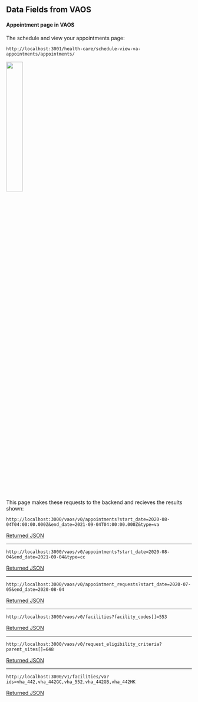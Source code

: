 
## Data Fields from VAOS

#### Appointment page in VAOS

The schedule and view your appointments page:
```
http://localhost:3001/health-care/schedule-view-va-appointments/appointments/
```
<img src="https://github.com/department-of-veterans-affairs/va.gov-team/blob/master/products/health-care/content/images/appointments%20page.png?raw=true" width="30%" heigh="30%" />


This page makes these requests to the backend and recieves the results shown:


```
http://localhost:3000/vaos/v0/appointments?start_date=2020-08-04T04:00:00.000Z&end_date=2021-09-04T04:00:00.000Z&type=va
```
<!---- 'confirmed_va.json' on frontend mocks ---->
[Returned JSON](https://raw.githubusercontent.com/department-of-veterans-affairs/va.gov-team/master/products/health-care/content/JSON/confirmed_va.json)

---

```
http://localhost:3000/vaos/v0/appointments?start_date=2020-08-04&end_date=2021-09-04&type=cc
```
<!---- confirmed_cc.json' on frontend mocks --->
[Returned JSON](https://raw.githubusercontent.com/department-of-veterans-affairs/va.gov-team/master/products/health-care/content/JSON/confirmed_cc.json)

---

```
http://localhost:3000/vaos/v0/appointment_requests?start_date=2020-07-05&end_date=2020-08-04
```
<!--- requests.json --->
[Returned JSON](https://raw.githubusercontent.com/department-of-veterans-affairs/va.gov-team/master/products/health-care/content/JSON/requests.json)

---

```
http://localhost:3000/vaos/v0/facilities?facility_codes[]=553
```
<!--- facilities.json ---->
[Returned JSON](https://raw.githubusercontent.com/department-of-veterans-affairs/va.gov-team/master/products/health-care/content/JSON/facilities.json)

---

```
http://localhost:3000/vaos/v0/request_eligibility_criteria?parent_sites[]=648
```
<!----- /request_eligibility_criteria.json ---->
[Returned JSON](https://raw.githubusercontent.com/department-of-veterans-affairs/va.gov-team/master/products/health-care/content/JSON/request_eligibility_criteria.json)

---

```
http://localhost:3000/v1/facilities/va?ids=vha_442,vha_442GC,vha_552,vha_442GB,vha_442HK
```
<!---- facility_data.json ---->
[Returned JSON](https://raw.githubusercontent.com/department-of-veterans-affairs/va.gov-team/master/products/health-care/content/JSON/facility_data.json)


